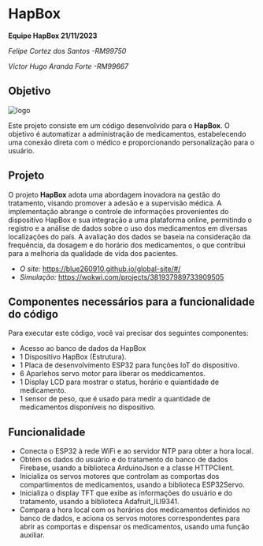 # HapBox
**Equipe HapBox 21/11/2023**

*Felipe Cortez dos Santos -RM99750*

*Victor Hugo Aranda Forte -RM99667*

## Objetivo
![logo](https://github.com/Blue260910/global-site/assets/84590776/d4fd3d07-239b-44cd-b157-2b90e74764ce)

Este projeto consiste em um código desenvolvido para o **HapBox**. O objetivo é automatizar a administração de medicamentos, estabelecendo uma conexão direta com o médico e proporcionando personalização para o usuário.

## Projeto
O projeto **HapBox** adota uma abordagem inovadora na gestão do tratamento, visando promover a adesão e a supervisão médica. A implementação abrange o controle de informações provenientes do dispositivo HapBox e sua integração a uma plataforma online, permitindo o registro e a análise de dados sobre o uso dos medicamentos em diversas localizações do país. A avaliação dos dados se baseia na consideração da frequência, da dosagem e do horário dos medicamentos, o que contribui para a melhoria da qualidade de vida dos pacientes.

- *O site:* https://blue260910.github.io/global-site/#/
- *Simulação:* https://wokwi.com/projects/381937989733909505

## Componentes necessários para a funcionalidade do código
Para executar este código, você vai precisar dos seguintes componentes:

- Acesso ao banco de dados da HapBox
- 1 Dispositivo HapBox (Estrutura).
- 1 Placa de desenvolvimento ESP32 para funções IoT do dispositivo.
- 6 Aparlehos servo motor para liberar os meddicamentos.
- 1 Display LCD para mostrar o status, horário e quiantidade de medicamento.
- 1 sensor de peso, que é usado para medir a quantidade de medicamentos disponíveis no dispositivo.

## Funcionalidade
- Conecta o ESP32 à rede WiFi e ao servidor NTP para obter a hora local.
- Obtém os dados do usuário e do tratamento do banco de dados Firebase, usando a biblioteca ArduinoJson e a classe HTTPClient.
- Inicializa os servos motores que controlam as comportas dos compartimentos de medicamentos, usando a biblioteca ESP32Servo.
- Inicializa o display TFT que exibe as informações do usuário e do tratamento, usando a biblioteca Adafruit_ILI9341.
- Compara a hora local com os horários dos medicamentos definidos no banco de dados, e aciona os servos motores correspondentes para abrir as comportas e dispensar os medicamentos, usando uma função auxiliar.
